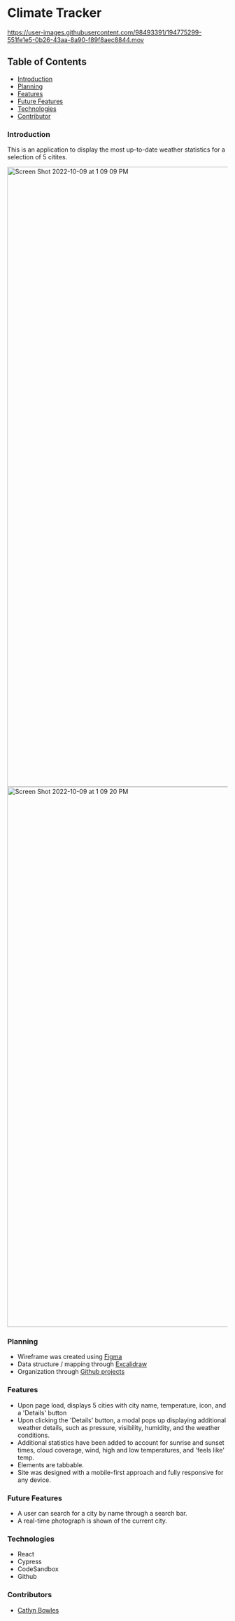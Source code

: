 # Climate Tracker


https://user-images.githubusercontent.com/98493391/194775299-551fe1e5-0b26-43aa-8a90-f89f8aec8844.mov


## Table of Contents
- [Introduction](#introduction)
- [Planning](#planning)
- [Features](#features)
- [Future Features](#future-features)
- [Technologies](#technologies)
- [Contributor](#contributors)

### Introduction
This is an application to display the most up-to-date weather statistics for a selection of 5 citites. 

<img width="1413" alt="Screen Shot 2022-10-09 at 1 09 09 PM" src="https://user-images.githubusercontent.com/98493391/194775315-9d2ef5ba-5130-458d-b2ca-7033c058d0a3.png">

<img width="1231" alt="Screen Shot 2022-10-09 at 1 09 20 PM" src="https://user-images.githubusercontent.com/98493391/194775321-ceebc46f-1d4d-4ae5-a7d0-a72c20e21aca.png">


### Planning 
- Wireframe was created using [Figma](https://www.figma.com/file/aNJ701xPL8oHbxtqygAHis/Weather-Planning?node-id=0%3A1)
- Data structure / mapping through [Excalidraw](https://www.figma.com/file/aNJ701xPL8oHbxtqygAHis/Weather-Planning?node-id=0%3A1)
- Organization through [Github projects](https://github.com/users/catlynbowles/projects/2)

### Features
- Upon page load, displays 5 cities with city name, temperature, icon, and a 'Details' button
- Upon clicking the 'Details' button, a modal pops up displaying additional weather details, such as pressure, visibility, humidity, and the weather conditions.
- Additional statistics have been added to account for sunrise and sunset times, cloud coverage, wind, high and low temperatures, and 'feels like' temp.
- Elements are tabbable.
- Site was designed with a mobile-first approach and fully responsive for any device. 

### Future Features
- A user can search for a city by name through a search bar. 
- A real-time photograph is shown of the current city.

### Technologies
- React
- Cypress
- CodeSandbox
- Github

### Contributors
- [Catlyn Bowles](https://www.linkedin.com/in/catlyn-bowles/)
